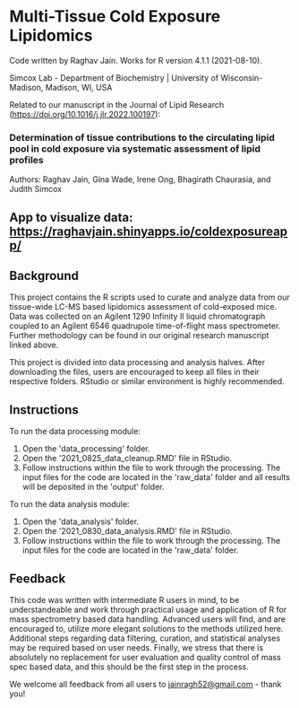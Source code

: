 # Multi-Tissue Cold Exposure Lipidomics
Code written by Raghav Jain. Works for R version 4.1.1 (2021-08-10).

Simcox Lab - Department of Biochemistry | University of Wisconsin-Madison, Madison, WI, USA

Related to our manuscript in the Journal of Lipid Research (<https://doi.org/10.1016/j.jlr.2022.100197>):

### Determination of tissue contributions to the circulating lipid pool in cold exposure via systematic assessment of lipid profiles
Authors: Raghav Jain, Gina Wade, Irene Ong, Bhagirath Chaurasia, and Judith Simcox

## App to visualize data: https://raghavjain.shinyapps.io/coldexposureapp/

## Background 

This project contains the R scripts used to curate and analyze data from our tissue-wide LC-MS based lipidomics assessment of cold-exposed mice. Data was collected on an Agilent 1290 Infinity II liquid chromatograph coupled to an Agilent 6546 quadrupole time-of-flight mass spectrometer. Further methodology can be found in our original research manuscript linked above. 

This project is divided into data processing and analysis halves. After downloading the files, users are encouraged to keep all files in their respective folders. RStudio or similar environment is highly recommended. 

## Instructions

To run the data processing module:

1. Open the 'data_processing' folder.
2. Open the '2021_0825_data_cleanup.RMD' file in RStudio. 
3. Follow instructions within the file to work through the processing. The input files for the code are located in the 'raw_data' folder and all results will be deposited in the 'output' folder.

To run the data analysis module:

1. Open the 'data_analysis' folder.
2. Open the '2021_0830_data_analysis.RMD' file in RStudio.
3. Follow instructions within the file to work through the processing. The input files for the code are located in the 'raw_data' folder.

## Feedback

This code was written with intermediate R users in mind, to be understandeable and work through practical usage and application of R for mass spectrometry based data handling. Advanced users will find, and are encouraged to, utilize more elegant solutions to the methods utilized here. Additional steps regarding data filtering, curation, and statistical analyses may be required based on user needs. Finally, we stress that there is absolutely no replacement for user evaluation and quality control of mass spec based data, and this should be the first step in the process. 

We welcome all feedback from all users to jainragh52@gmail.com - thank you!


